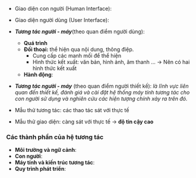 * Giao diện con người (Human Interface): 
* Giao diện người dùng (User Interface):

* _**Tương tác người - máy**_(theo quan điểm người dùng):
	* **Quá trình**
	* **Đối thoại:** thể hiện qua nội dung, thông điệp.
		* Cung cấp các manh mối để thể hiện
		* Hình thức kết xuất: văn bản, hình ảnh, âm thanh ...
		-> Nên có hai hình thức kết xuất
	* **Hành động**:

* ***Tương tác người - máy*** (theo quan điểm người thiết kế): *là lĩnh vực liên quan đến thiết kế, đánh giá và cài đặt hệ thống máy tính tương tác cho con người sử dụng và nghiên cứu các hiện tượng chính xảy ra trên đó.* 

* Mẫu thử tương tác: các thao tác sát với thực tế 
* Mẫu thử giao diện: càng sát với thực tế -> **độ tin cậy cao**

### Các thành phần của hệ tương tác
* **Môi trường và ngữ cảnh**:
* **Con người**:
* **Máy tính và kiến trúc tương tác**:
* **Quy trình phát triển**:

